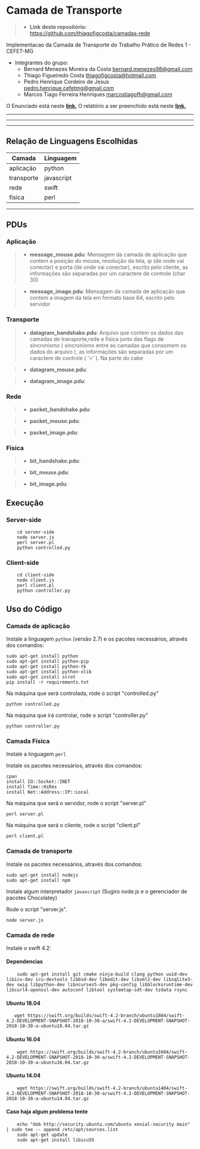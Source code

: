 # Camada de Transporte 

>- **Link deste repositório:** https://github.com/thiagofigcosta/camadas-rede

Implementacao da Camada de Transporte  do Trabalho Prático de Redes 1 - CEFET-MG

  - Integrantes do grupo:
    + Bernard Menezes Moreira da Costa bernard.menezes98@gmail.com
    + Thiago Figueiredo Costa thiagofigcosta@hotmail.com
    + Pedro Henrique Cordeiro de Jesus pedro.henrique.cefetmg@gmail.com
    + Marcos Tiago Ferreira Henriques marcostiagofh@gmail.com

O Enunciado está neste __[link.](https://docs.google.com/document/d/1O3cNM0T6gFNz9PeMYcnzbmBzEe8J7k34DaefJDSsv4A/edit)__
O relatório a ser preenchido está neste __[link.](https://docs.google.com/document/d/1Jkdm1ab7stzki03h5Mim50l1egjnSPyiNFp3CbYJx2A/edit?usp=sharing)__

___

---

***

## Relação de Linguagens Escolhidas 

| Camada        | Linguagem   |
| ------------- | ----------- |
| aplicação     | python      |
| transporte    | javascript  |
| rede          | swift       |
| fisica        | perl        |

___


## PDUs #

### Aplicação #

>- **message_mouse.pdu**: Mensagem da camada de aplicação que contem a posição do mouse, resolução da tela, ip (de onde vai conectar) e porta (de onde vai conectar), escrito pelo cliente, as informações são separadas por um caractere de controle (char 30)

>- **message_image.pdu**: Mensagem da camada de aplicação que contem a imagem da tela em formato base 64, escrito pelo servidor

### Transporte #

>- **datagram_handshake.pdu**: Arquivo que contem os dados das camadas de transporte,rede e fisica junto das flags de sincronismo ( sincronismo entre as camadas que consomem os dados do arquivo ), as informações são separadas por um caractere de controle ( '=' ). Na parte do cabe

>- **datagram_mouse.pdu**: 

>- **datagram_image.pdu**:

### Rede

>- **packet_handshake.pdu**:

>- **packet_mouse.pdu**: 

>- **packet_image.pdu**:


### Fisica

>- **bit_handshake.pdu**:

>- **bit_mouse.pdu**: 

>- **bit_image.pdu**:



## Execução
    
### Server-side
```
    cd server-side
    node server.js
    perl server.pl
    python controlled.py
```

### Client-side
```
    cd client-side
    node client.js
    perl client.pl
    python controller.py
```

## Uso do Código


### Camada de aplicação
Instale a linguagem `python` (versão 2.7) e os pacotes necessários, através dos comandos:

    sudo apt-get install python
	sudo apt-get install python-pip
	sudo apt-get install python-tk
	sudo apt-get install python-xlib
	sudo apt-get install scrot
	pip install -r requirements.txt


Na máquina que será controlada, rode o script "controlled.py"

```
python controlled.py
```

Na máquina que irá controlar, rode o script "controller.py"

```
python controller.py
```


### Camada Física
Instale a linguagem `perl`

Instale os pacotes necessários, através dos comandos:

    cpan
    install IO::Socket::INET
    install Time::HiRes
    install Net::Address::IP::Local


Na máquina que será o servidor, rode o script "server.pl"

```
perl server.pl
```

Na máquina que será o cliente, rode o script "client.pl"

```
perl client.pl
```


### Camada de transporte

Instale os pacotes necessários, através dos comandos:

    sudo apt-get install nodejs
    sudo apt-get install npm

Instale algum interpretador `javascript` (Sugiro node.js e o gerenciador de pacotes Chocolatey)

Rode o script "server.js".

```
node server.js
```

### Camada de rede

Instale o swift 4.2:

#### Dependencias
```
    sudo apt-get install git cmake ninja-build clang python uuid-dev libicu-dev icu-devtools libbsd-dev libedit-dev libxml2-dev libsqlite3-dev swig libpython-dev libncurses5-dev pkg-config libblocksruntime-dev libcurl4-openssl-dev autoconf libtool systemtap-sdt-dev tzdata rsync 
```

#### Ubuntu 18.04

```
   wget https://swift.org/builds/swift-4.2-branch/ubuntu1804/swift-4.2-DEVELOPMENT-SNAPSHOT-2018-10-30-a/swift-4.2-DEVELOPMENT-SNAPSHOT-2018-10-30-a-ubuntu18.04.tar.gz 
```
#### Ubuntu 16.04
```
    wget https://swift.org/builds/swift-4.2-branch/ubuntu1604/swift-4.2-DEVELOPMENT-SNAPSHOT-2018-10-30-a/swift-4.2-DEVELOPMENT-SNAPSHOT-2018-10-30-a-ubuntu16.04.tar.gz
```

#### Ubuntu 14.04
```
    wget https://swift.org/builds/swift-4.2-branch/ubuntu1404/swift-4.2-DEVELOPMENT-SNAPSHOT-2018-10-30-a/swift-4.2-DEVELOPMENT-SNAPSHOT-2018-10-30-a-ubuntu14.04.tar.gz
```

#### Caso haja algum problema tente
```
    echo "deb http://security.ubuntu.com/ubuntu xenial-security main" | sudo tee -- append /etc/apt/sources.list
    sudo apt-get update
    sudo apt-get install libicu55
```